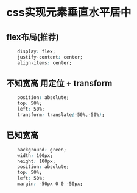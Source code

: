 # css实现元素垂直水平居中

## flex布局(推荐)
```css
    display: flex;
    justify-content: center;
    align-items: center;
```


## 不知宽高 用定位 + transform

```css
    position: absolute;
    top: 50%;
    left: 50%;
    transform: translate(-50%,-50%);
```

## 已知宽高
```css
    background: green;
    width: 100px;
    height: 100px;
    position: absolute;
    top: 50%;
    left: 50%;
    margin: -50px 0 0 -50px;
```